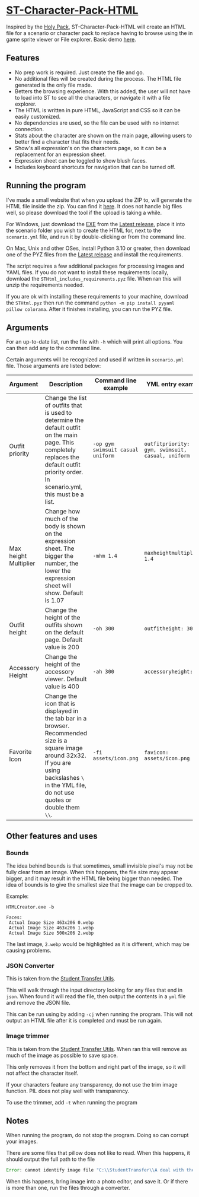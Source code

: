 # [ST-Character-Pack-HTML](https://github.com/coreman14/ST-Character-Pack-HTML)

Inspired by the [Holy Pack](https://www.tfgames.site/phpbb3/viewtopic.php?f=72&t=15688), ST-Character-Pack-HTML will create an HTML file for a scenario or character pack to replace having to browse using the in game sprite viewer or File explorer. Basic demo [here](https://coreman14.github.io/ST-Character-Pack-HTML/).

## Features

-   No prep work is required. Just create the file and go.
-   No additional files will be created during the process. The HTML file generated is the only file made.
-   Betters the browsing experience. With this added, the user will not have to load into ST to see all the characters, or navigate it with a file explorer.
-   The HTML is written in pure HTML, JavaScript and CSS so it can be easily customized.
-   No dependencies are used, so the file can be used with no internet connection.
-   Stats about the character are shown on the main page, allowing users to better find a character that fits their needs.
-   Show's all expression's on the characters page, so it can be a replacement for an expression sheet.
-   Expression sheet can be toggled to show blush faces.
-   Includes keyboard shortcuts for navigation that can be turned off.

## Running the program

I've made a small website that when you upload the ZIP to, will generate the HTML file inside the zip. You can find it [here](https://html.coreman14.com/). It does not handle big files well, so please download the tool if the upload is taking a while.

For Windows, just download the [EXE](https://github.com/coreman14/ST-Character-Pack-HTML/releases/latest/download/HTMLCreator.exe) from the [Latest release](https://github.com/coreman14/ST-Character-Pack-HTML/releases/latest), place it into the scenario folder you wish to create the HTML for, next to the `scenario.yml` file, and run it by double-clicking or from the command line.

On Mac, Unix and other OSes, install Python 3.10 or greater, then download one of the PYZ files from the [Latest release](https://github.com/coreman14/ST-Character-Pack-HTML/releases/latest) and install the requirements.

The script requires a few additional packages for processing images and YAML files. If you do not want to install these requirements locally, download the `STHtml_includes_requirements.pyz` file. When ran this will unzip the requirements needed.

If you are ok with installing these requirements to your machine, download the `STHtml.pyz` then run the command `python -m pip install pyyaml pillow colorama`. After it finishes installing, you can run the PYZ file.

## Arguments

For an up-to-date list, run the file with `-h` which will print all options. You can then add any to the command line.

Certain arguments will be recognized and used if written in `scenario.yml` file.
Those arguments are listed below:

| Argument              | Description                                                                                                                                                                                              | Command line example              | YML entry example                                    |
| :-------------------- | -------------------------------------------------------------------------------------------------------------------------------------------------------------------------------------------------------- | --------------------------------- | ---------------------------------------------------- |
| Outfit priority       | Change the list of outfits that is used to determine the default outfit on the main page. This completely replaces the default outfit priority order. In scenario.yml, this must be a list.              | `-op gym swimsuit casual uniform` | `outfitpriority: [ gym, swimsuit, casual, uniform ]` |
| Max height Multiplier | Change how much of the body is shown on the expression sheet. The bigger the number, the lower the expression sheet will show. Default is 1.07                                                           | `-mhm 1.4`                        | `maxheightmultiplier: 1.4`                           |
| Outfit height         | Change the height of the outfits shown on the default page. Default value is 200                                                                                                                         | `-oh 300`                         | `outfitheight: 300`                                  |
| Accessory Height      | Change the height of the accessory viewer. Default value is 400                                                                                                                                          | `-ah 300`                         | `accessoryheight: 300`                               |
| Favorite Icon         | Change the icon that is displayed in the tab bar in a browser. Recommended size is a square image around 32x32. If you are using backslashes `\` in the YML file, do not use quotes or double them `\\`. | `-fi assets/icon.png`             | `favicon: assets/icon.png`                           |

## Other features and uses

### Bounds

The idea behind bounds is that sometimes, small invisible pixel's may not be fully clear from an image. When this happens, the file size may appear bigger, and it may result in the HTML file being bigger than needed. The idea of bounds is to give the smallest size that the image can be cropped to.

Example:

```properties
HTMLCreator.exe -b

Faces:
 Actual Image Size 463x206 0.webp
 Actual Image Size 463x206 1.webp
 Actual Image Size 500x206 2.webp
```

The last image, `2.webp` would be highlighted as it is different, which may be causing problems.

### JSON Converter

This is taken from the [Student Transfer Utils](https://utils.student-transfer.com).

This will walk through the input directory looking for any files that end in `json`. When found it will read the file, then output the contents in a `yml` file and remove the JSON file.

This can be run using by adding `-cj` when running the program. This will not output an HTML file after it is completed and must be run again.

### Image trimmer

This is taken from the [Student Transfer Utils](https://utils.student-transfer.com). When ran this will remove as much of the image as possible to save space.

This only removes it from the bottom and right part of the image, so it will not affect the character itself.

If your characters feature any transparency, do not use the trim image function. PIL does not play well with transparency.

To use the trimmer, add `-t` when running the program

## Notes

When running the program, do not stop the program. Doing so can corrupt your images.

There are some files that pillow does not like to read. When this happens, it should output the full path to the file

```js
Error: cannot identify image file "C:\\StudentTransfer\\A deal with the devil\\characters\\corneliasaya\\a\\faces\\face\\0.png". Please convert the file to png or webp.
```

When this happens, bring image into a photo editor, and save it. Or if there is more than one, run the files through a converter.

